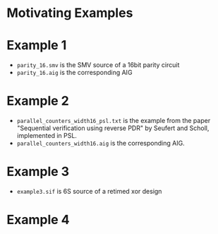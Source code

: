 # Motivating Examples

# Example 1

 * `parity_16.smv` is the SMV source of a 16bit parity circuit
 * `parity_16.aig` is the corresponding AIG

# Example 2

* `parallel_counters_width16_psl.txt` is the example from the paper "Sequential verification using reverse PDR" by Seufert and Scholl, implemented in PSL.
* `parallel_counters_width16.aig` is the corresponding AIG.

# Example 3
 * `example3.sif` is 6S source of a retimed xor design

# Example 4
